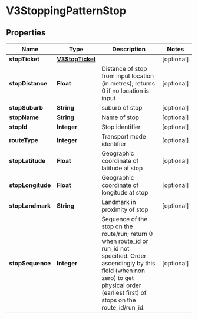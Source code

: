 

# V3StoppingPatternStop


## Properties

| Name | Type | Description | Notes |
|------------ | ------------- | ------------- | -------------|
|**stopTicket** | [**V3StopTicket**](V3StopTicket.md) |  |  [optional] |
|**stopDistance** | **Float** | Distance of stop from input location (in metres); returns 0 if no location is input |  [optional] |
|**stopSuburb** | **String** | suburb of stop |  [optional] |
|**stopName** | **String** | Name of stop |  [optional] |
|**stopId** | **Integer** | Stop identifier |  [optional] |
|**routeType** | **Integer** | Transport mode identifier |  [optional] |
|**stopLatitude** | **Float** | Geographic coordinate of latitude at stop |  [optional] |
|**stopLongitude** | **Float** | Geographic coordinate of longitude at stop |  [optional] |
|**stopLandmark** | **String** | Landmark in proximity of stop |  [optional] |
|**stopSequence** | **Integer** | Sequence of the stop on the route/run; return 0 when route_id or run_id not specified. Order ascendingly by this field (when non zero) to get physical order (earliest first) of stops on the route_id/run_id. |  [optional] |




